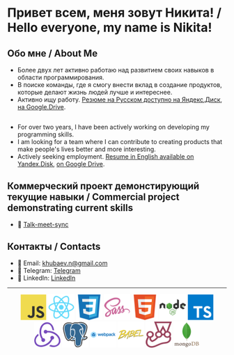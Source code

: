 # Привет всем, меня зовут Никита! / Hello everyone, my name is Nikita!

## Обо мне / About Me
- Более двух лет активно работаю над развитием своих навыков в области программирования.
- В поиске команды, где я смогу внести вклад в создание продуктов, которые делают жизнь людей лучше и интереснее.
- Активно ищу работу. [Резюме на Русском доступно на Яндекс.Диск](https://disk.yandex.ru/i/LRmP_FPCNECv7A), [на Google.Drive](https://drive.google.com/file/d/1Y7822zmGOMge0cCm1NGVrabUFUY5-Jp7/view?usp=sharing).
##
- For over two years, I have been actively working on developing my programming skills.
- I am looking for a team where I can contribute to creating products that make people's lives better and more interesting.
- Actively seeking employment. [Resume in English available on Yandex.Disk](https://disk.yandex.ru/i/hvV5sTbsQM44Lg), [on Google Drive](https://drive.google.com/file/d/1hQJrG1ZfXeFSklL_wY7XVwkK1mVRMeE8/view?usp=sharing).

## Коммерческий проект демонстирующий текущие навыки / Commercial project demonstrating current skills
- 📆 [Talk-meet-sync](https://github.com/Moscow89er/talk-meet-sync)

## Контакты / Contacts
- 📧 Email: [khubaev.n@gmail.com](mailto:khubaev.n@gmail.com)
- 💬 Telegram: [Telegram](https://t.me/Nikita_Khubaev)
- 💼 LinkedIn: [LinkedIn](https://www.linkedin.com/in/nikita-khubaev)
---

<p align="center">
  <img src="https://github.com/devicons/devicon/blob/master/icons/javascript/javascript-original.svg" alt="JavaScript" width="60" />
  <img src="https://github.com/devicons/devicon/blob/master/icons/react/react-original.svg" alt="React" width="60" />
  <img src="https://github.com/devicons/devicon/blob/master/icons/css3/css3-original.svg" alt="CSS3" width="60" />
  <img src="https://github.com/devicons/devicon/blob/master/icons/sass/sass-original.svg" alt="Sass" width="60" />
  <img src="https://github.com/devicons/devicon/blob/master/icons/html5/html5-original.svg" alt="HTML5" width="60" />
  <img src="https://github.com/devicons/devicon/blob/master/icons/nodejs/nodejs-original-wordmark.svg" alt="Node.js" width="60" />
  <img src="https://github.com/devicons/devicon/blob/master/icons/typescript/typescript-original.svg" alt="TypeScript" width="60" />
  <img src="https://github.com/devicons/devicon/blob/master/icons/redux/redux-original.svg" alt="Redux" width="60" />
  <img src="https://github.com/devicons/devicon/blob/master/icons/postgresql/postgresql-original.svg" alt="PostgreSQL" width="60" />
  <img src="https://github.com/devicons/devicon/blob/master/icons/webpack/webpack-original-wordmark.svg" alt="Webpack" width="60" />
  <img src="https://github.com/devicons/devicon/blob/master/icons/babel/babel-original.svg" alt="Babel" width="60" />
  <img src="https://github.com/devicons/devicon/blob/master/icons/jest/jest-plain.svg" alt="Jest" width="60" />
  <img src="https://github.com/devicons/devicon/blob/master/icons/mongodb/mongodb-original-wordmark.svg" alt="MongoDB" width="60" />
</p>

